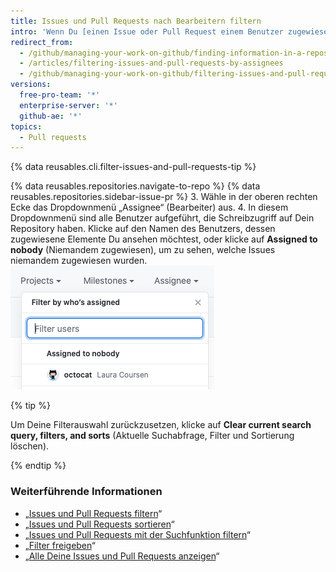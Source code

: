 ```yaml
---
title: Issues und Pull Requests nach Bearbeitern filtern
intro: 'Wenn Du [einen Issue oder Pull Request einem Benutzer zugewiesen hast](/articles/assigning-issues-and-pull-requests-to-other-github-users), kannst Du Issues und Pull Requests basierend auf ihren Bearbeitern suchen.'
redirect_from:
  - /github/managing-your-work-on-github/finding-information-in-a-repository/filtering-issues-and-pull-requests-by-assignees
  - /articles/filtering-issues-and-pull-requests-by-assignees
  - /github/managing-your-work-on-github/filtering-issues-and-pull-requests-by-assignees
versions:
  free-pro-team: '*'
  enterprise-server: '*'
  github-ae: '*'
topics:
  - Pull requests
---
```


{% data reusables.cli.filter-issues-and-pull-requests-tip %}

{% data reusables.repositories.navigate-to-repo %}
{% data reusables.repositories.sidebar-issue-pr %}
3. Wähle in der oberen rechten Ecke das Dropdownmenü „Assignee“ (Bearbeiter) aus.
4. In diesem Dropdownmenü sind alle Benutzer aufgeführt, die Schreibzugriff auf Dein Repository haben. Klicke auf den Namen des Benutzers, dessen zugewiesene Elemente Du ansehen möchtest, oder klicke auf **Assigned to nobody** (Niemandem zugewiesen), um zu sehen, welche Issues niemandem zugewiesen wurden. ![Dropdownmenü „Assignees“ (Bearbeiter) verwenden](/assets/images/help/issues/issues_assignee_dropdown.png)

{% tip %}

Um Deine Filterauswahl zurückzusetzen, klicke auf **Clear current search query, filters, and sorts** (Aktuelle Suchabfrage, Filter und Sortierung löschen).

{% endtip %}

### Weiterführende Informationen

- „[Issues und Pull Requests filtern](/articles/filtering-issues-and-pull-requests)“
- „[Issues und Pull Requests sortieren](/articles/sorting-issues-and-pull-requests)“
- „[Issues und Pull Requests mit der Suchfunktion filtern](/articles/using-search-to-filter-issues-and-pull-requests)“
- „[Filter freigeben](/articles/sharing-filters)“
- „[Alle Deine Issues und Pull Requests anzeigen](/articles/viewing-all-of-your-issues-and-pull-requests)“
